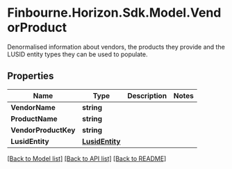 # Finbourne.Horizon.Sdk.Model.VendorProduct
Denormalised information about vendors, the products they provide and the LUSID entity types they can be used to populate.

## Properties

Name | Type | Description | Notes
------------ | ------------- | ------------- | -------------
**VendorName** | **string** |  | 
**ProductName** | **string** |  | 
**VendorProductKey** | **string** |  | 
**LusidEntity** | [**LusidEntity**](LusidEntity.md) |  | 

[[Back to Model list]](../README.md#documentation-for-models) [[Back to API list]](../README.md#documentation-for-api-endpoints) [[Back to README]](../README.md)

